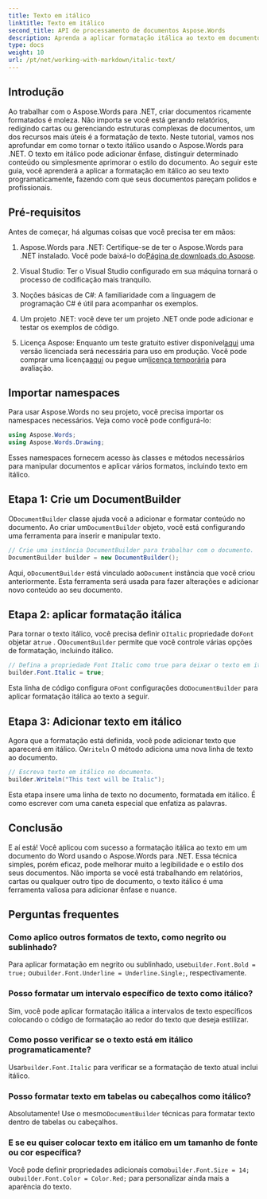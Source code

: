 ```yaml
---
title: Texto em itálico
linktitle: Texto em itálico
second_title: API de processamento de documentos Aspose.Words
description: Aprenda a aplicar formatação itálica ao texto em documentos do Word usando o Aspose.Words para .NET. Guia passo a passo com exemplos de código incluídos.
type: docs
weight: 10
url: /pt/net/working-with-markdown/italic-text/
---
```

## Introdução

Ao trabalhar com o Aspose.Words para .NET, criar documentos ricamente formatados é moleza. Não importa se você está gerando relatórios, redigindo cartas ou gerenciando estruturas complexas de documentos, um dos recursos mais úteis é a formatação de texto. Neste tutorial, vamos nos aprofundar em como tornar o texto itálico usando o Aspose.Words para .NET. O texto em itálico pode adicionar ênfase, distinguir determinado conteúdo ou simplesmente aprimorar o estilo do documento. Ao seguir este guia, você aprenderá a aplicar a formatação em itálico ao seu texto programaticamente, fazendo com que seus documentos pareçam polidos e profissionais.

## Pré-requisitos

Antes de começar, há algumas coisas que você precisa ter em mãos:

1.  Aspose.Words para .NET: Certifique-se de ter o Aspose.Words para .NET instalado. Você pode baixá-lo do[Página de downloads do Aspose](https://releases.aspose.com/words/net/).

2. Visual Studio: Ter o Visual Studio configurado em sua máquina tornará o processo de codificação mais tranquilo. 

3. Noções básicas de C#: A familiaridade com a linguagem de programação C# é útil para acompanhar os exemplos.

4. Um projeto .NET: você deve ter um projeto .NET onde pode adicionar e testar os exemplos de código.

5.  Licença Aspose: Enquanto um teste gratuito estiver disponível[aqui](https://releases.aspose.com/) uma versão licenciada será necessária para uso em produção. Você pode comprar uma licença[aqui](https://purchase.aspose.com/buy) ou pegue um[licença temporária](https://purchase.aspose.com/temporary-license/) para avaliação.

## Importar namespaces

Para usar Aspose.Words no seu projeto, você precisa importar os namespaces necessários. Veja como você pode configurá-lo:

```csharp
using Aspose.Words;
using Aspose.Words.Drawing;
```

Esses namespaces fornecem acesso às classes e métodos necessários para manipular documentos e aplicar vários formatos, incluindo texto em itálico.

## Etapa 1: Crie um DocumentBuilder

O`DocumentBuilder` classe ajuda você a adicionar e formatar conteúdo no documento. Ao criar um`DocumentBuilder` objeto, você está configurando uma ferramenta para inserir e manipular texto.

```csharp
// Crie uma instância DocumentBuilder para trabalhar com o documento.
DocumentBuilder builder = new DocumentBuilder();
```

 Aqui, o`DocumentBuilder` está vinculado ao`Document` instância que você criou anteriormente. Esta ferramenta será usada para fazer alterações e adicionar novo conteúdo ao seu documento.

## Etapa 2: aplicar formatação itálica

 Para tornar o texto itálico, você precisa definir o`Italic` propriedade do`Font` objetar a`true` . O`DocumentBuilder` permite que você controle várias opções de formatação, incluindo itálico.

```csharp
// Defina a propriedade Font Italic como true para deixar o texto em itálico.
builder.Font.Italic = true;
```

Esta linha de código configura o`Font` configurações do`DocumentBuilder` para aplicar formatação itálica ao texto a seguir.

## Etapa 3: Adicionar texto em itálico

 Agora que a formatação está definida, você pode adicionar texto que aparecerá em itálico. O`Writeln` O método adiciona uma nova linha de texto ao documento.

```csharp
// Escreva texto em itálico no documento.
builder.Writeln("This text will be Italic");
```

Esta etapa insere uma linha de texto no documento, formatada em itálico. É como escrever com uma caneta especial que enfatiza as palavras.

## Conclusão

E aí está! Você aplicou com sucesso a formatação itálica ao texto em um documento do Word usando o Aspose.Words para .NET. Essa técnica simples, porém eficaz, pode melhorar muito a legibilidade e o estilo dos seus documentos. Não importa se você está trabalhando em relatórios, cartas ou qualquer outro tipo de documento, o texto itálico é uma ferramenta valiosa para adicionar ênfase e nuance.

## Perguntas frequentes

### Como aplico outros formatos de texto, como negrito ou sublinhado?
 Para aplicar formatação em negrito ou sublinhado, use`builder.Font.Bold = true;` ou`builder.Font.Underline = Underline.Single;`, respectivamente.

### Posso formatar um intervalo específico de texto como itálico?
Sim, você pode aplicar formatação itálica a intervalos de texto específicos colocando o código de formatação ao redor do texto que deseja estilizar.

### Como posso verificar se o texto está em itálico programaticamente?
 Usar`builder.Font.Italic` para verificar se a formatação de texto atual inclui itálico.

### Posso formatar texto em tabelas ou cabeçalhos como itálico?
 Absolutamente! Use o mesmo`DocumentBuilder` técnicas para formatar texto dentro de tabelas ou cabeçalhos.

### E se eu quiser colocar texto em itálico em um tamanho de fonte ou cor específica?
 Você pode definir propriedades adicionais como`builder.Font.Size = 14;` ou`builder.Font.Color = Color.Red;` para personalizar ainda mais a aparência do texto.